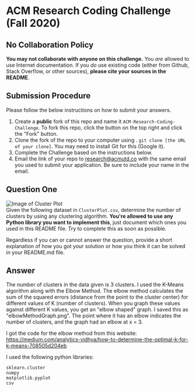 # ACM Research Coding Challenge (Fall 2020)

## No Collaboration Policy

**You may not collaborate with anyone on this challenge.** You _are_ allowed to use Internet documentation. If you _do_ use existing code (either from Github, Stack Overflow, or other sources), **please cite your sources in the README**.

## Submission Procedure

Please follow the below instructions on how to submit your answers.

1. Create a **public** fork of this repo and name it `ACM-Research-Coding-Challenge`. To fork this repo, click the button on the top right and click the "Fork" button.
2. Clone the fork of the repo to your computer using . `git clone [the URL of your clone]`. You may need to install Git for this (Google it).
3. Complete the Challenge based on the instructions below.
4. Email the link of your repo to research@acmutd.co with the same email you used to submit your application. Be sure to include your name in the email.

## Question One

![Image of Cluster Plot](ClusterPlot.png)
<br/>
Given the following dataset in `ClusterPlot.csv`, determine the number of clusters by using any clustering algorithm. **You're allowed to use any Python library you want to implement this**, just document which ones you used in this README file. Try to complete this as soon as possible.

Regardless if you can or cannot answer the question, provide a short explanation of how you got your solution or how you think it can be solved in your README.md file.


## Answer
The number of clusters in the data given is 3 clusters. I used the K-Means algorithm along with the Elbow Method. The elbow method calculates the sum of the squared errors (distance from the point to the cluster center) for different values of K (number of clusters). When you graph these values against different K values, you get an "elbow shaped" graph. I saved this as "elbowMethodGraph.png". The point where it has an elbow indicates the number of clusters, and the graph had an elbow at x = 3. 

I got the code for the elbow method from this website: https://medium.com/analytics-vidhya/how-to-determine-the-optimal-k-for-k-means-708505d204eb

I used the following python libraries:
    
    sklearn.cluster
    numpy
    matplotlib.pyplot
    csv

